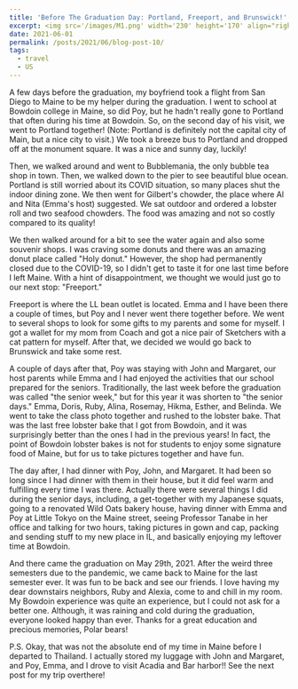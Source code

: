 ```yaml
---
title: 'Before The Graduation Day: Portland, Freeport, and Brunswick!'
excerpt: <img src='/images/M1.png' width='230' height='170' align="right" hspace="20">  
date: 2021-06-01
permalink: /posts/2021/06/blog-post-10/
tags:
  - travel
  - US
---
```


A few days before the graduation, my boyfriend took a flight from San Diego to Maine to be my helper during the graduation. I went to school at Bowdoin college in Maine,
so did Poy, but he hadn't really gone to Portland that often during his time at Bowdoin. So, on the second day of his visit, we went to Portland together! (Note: Portland is definitely not the capital
city of Main, but a nice city to visit.) We took a breeze bus to Portland and dropped off at the monument square. It was a nice and sunny day, luckily! 

Then, we walked around and went to Bubblemania, the only bubble tea shop in town. Then, we walked down to the pier to see beautiful blue ocean. Portland is still worried
about its COVID situation, so many places shut the indoor dining zone. We then went for Gilbert's chowder, the place where Al and Nita (Emma's host) suggested. 
We sat outdoor and ordered a lobster roll and two seafood chowders. The food was amazing and not so costly compared to its quality! 

We then walked around for a bit to see the water again and also some souvenir shops. I was craving some donuts and there was an amazing donut place called "Holy donut."
However, the shop had permanently closed due to the COVID-19, so I didn't get to taste it for one last time before I left Maine. With a hint of disappointment, we thought
we would just go to our next stop: "Freeport."

Freeport is where the LL bean outlet is located. Emma and I have been there a couple of times, but Poy and I never went there together before. We went to several shops to 
look for some gifts to my parents and some for myself. I got a wallet for my mom from Coach and got a nice pair of Sketchers with a cat pattern for myself. After that, we 
decided we would go back to Brunswick and take some rest. 


A couple of days after that, Poy was staying with John and Margaret, our host parents while Emma and I had enjoyed the activities that our school prepared for the seniors.
Traditionally, the last week before the graduation was called "the senior week," but for this year it was shorten to "the senior days." Emma, Doris, Ruby, Alina, Rosemay, Hikma, 
Esther, and Belinda. We went to take the class photo together and rushed to the lobster bake. That was the last free lobster bake that I got from Bowdoin, and it was 
surprisingly better than the ones I had in the previous years! In fact, the point of Bowdoin lobster bakes is not for students to enjoy some signature food of Maine, but 
for us to take pictures together and have fun. 

The day after, I had dinner with Poy, John, and Margaret. It had been so long since I had dinner with them in their house, but it did feel warm and fulfilling every time I was there.
Actually there were several things I did during the senior days, including, a get-together with my Japanese squats, going to a renovated Wild Oats bakery house, having dinner
with Emma and Poy at Little Tokyo on the Maine street, seeing Professor Tanabe in her office and talking for two hours, taking pictures in gown and cap, packing and sending stuff to my new place in IL, 
and basically enjoying my leftover time at Bowdoin. 

And there came the graduation on May 29th, 2021. After the weird three semesters due to the pandemic, we came back to Maine for the last semester ever. It was fun to be 
back and see our friends. I love having my dear downstairs neighbors, Ruby and Alexia, come to and chill in my room. My Bowdoin experience was quite an experience, but 
I could not ask for a better one. Although, it was raining and cold during the graduation, everyone looked happy than ever. Thanks for a great education and precious memories,
Polar bears!



P.S. Okay, that was not the absolute end of my time in Maine before I departed to Thailand. I actually stored my luggage with John and Margaret, and Poy, Emma, and I 
drove to visit Acadia and Bar harbor!! See the next post for my trip overthere! 
